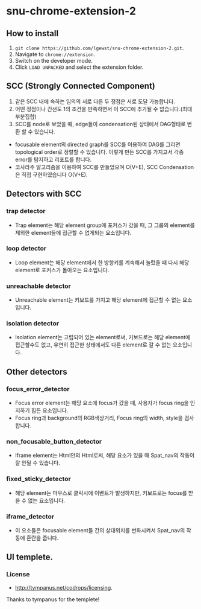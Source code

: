 # snu-chrome-extension-2

## How to install
1. `git clone https://github.com/lgewst/snu-chrome-extension-2.git`.
1. Navigate to `chrome://extension`.
1. Switch on the developer mode.
1. Click `LOAD UNPACKED` and select the extension folder.

## SCC (Strongly Connected Component)
1. 같은 SCC 내에 속하는 임의의 서로 다른 두 정점은 서로 도달 가능합니다.
1. 어떤 정점이나 간선도 1의 조건을 만족하면서 이 SCC에 추가될 수 없습니다.(최대부분집합)
1. SCC를 node로 보았을 때, edge들이 condensation된 상태에서 DAG형태로 변환 할 수 있습니다.

- focusable element의 directed graph를 SCC를 이용하여 DAG를 그리면 topological order로 정렬할 수 있습니다.
이렇게 만든 SCC를 가지고서 각종 error를 탐지하고 리포트를 합니다.
- 코사라주 알고리즘을 이용하여 SCC를 만들었으며 O(V+E), SCC Condensation은 직접 구현하였습니다 O(V+E).

## Detectors with SCC
### trap detector
- Trap element는 해당 element group에 포커스가 갔을 때, 그 그룹의 element를 제외한 element들에 접근할 수 없게되는 요소입니다.
### loop detector
- Loop element는 해당 element에서 한 방향키를 계속해서 눌렀을 때 다시 해당 element로 포커스가 돌아오는 요소입니다. 
### unreachable detector
- Unreachable element는 키보드를 가지고 해당 element에 접근할 수 없는 요소입니다.
### isolation detector
- Isolation element는 고립되어 있는 element로써, 키보드로는 해당 element에 접근할수도 없고, 우연히 접근한 상태에서도 다른 element로 갈 수 없는 요소입니다.

## Other detectors
### focus_error_detector
- Focus error element는 해당 요소에 focus가 갔을 때, 사용자가 focus ring을 인지하기 힘든 요소입니다.
- Focus ring과 background의 RGB색상거리, Focus ring의 width, style을 검사합니다.
### non_focusable_button_detector
- Iframe element는 Html안의 Html로써, 해당 요소가 있을 때 Spat_nav의 작동이 잘 안될 수 있습니다.
### fixed_sticky_detector
- 해당 element는 마우스로 클릭시에 이벤트가 발생하지만, 키보드로는 focus를 받을 수 없는 요소입니다.
### iframe_detector
- 이 요소들은 focusable element들 간의 상대위치를 변화시켜서 Spat_nav의 작동에 혼란을 줍니다.

## UI templete.
### License
- http://tympanus.net/codrops/licensing.

Thanks to tympanus for the templete!
